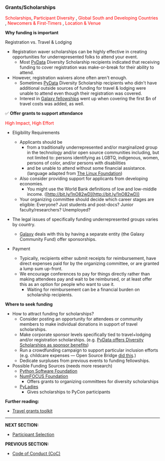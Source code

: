 ### Grants/Scholarships

<span style="color:red"> Scholarships</span>, <span style="color:red"> Participant Diversity </span>, <span style="color:red">Global South and Developing Countries </span>, <span style="color:red">Newcomers & First-Timers </span>, <span style="color:red"> Location & Venue </span>

**Why funding is important**

Registration vs. Travel &amp; Lodging
- Registration waver scholarships can be highly effective in creating opportunities for underrepresented folks to attend your event.
    - Most [PyData](http://www.pydata.org) Diversity Scholarship recipients indicated that receiving funding to cover registration was make-or-break for their ability to attend. 
- However, registration waivers alone often aren't enough.
    - Sometimes [PyData](http://www.pydata.org) Diversity Scholarship recipients who didn&#39;t have additional outside sources of funding for travel &amp; lodging were unable to attend even though their registration was covered.
  - Interest in [Galaxy fellowships](https://galaxyproject.org/news/2017-03-gcc2017-fellowships/) went up when covering the first $n of travel costs was added, as well.

✅ **Offer grants to support attendance**

<span style="color:red">High Impact, High Effort</span>

- Eligibility Requirements
  - Applicants should be 
    - from a traditionally underrepresented and/or marginalized group in the technology and/or open source communities including, but not limited to: persons identifying as LGBTQ, indigenous, women, persons of color, and/or persons with disabilities
    - and be unable to attend without some financial assistance. (language adapted from [The Linux Foundation](https://www.linuxfoundation.org/event/api-strategy-practice-conference-2017/diversity-scholarship/))
  - Also consider providing support for applicants from developing economies.
    - You might use the World Bank definitions of low and low-middle income. ([http://bit.ly/1nO82wD](http://bit.ly/1nO82wD))
  - Your organizing committee should decide which career stages are eligible: Everyone? Just students and post-docs? Junior faculty/researchers? Unemployed?
  
- The legal issues of specifically funding underrepresented groups varies by country.
    - [Galaxy](https://galaxyproject.org) deals with this by having a separate entity (the Galaxy Community Fund) offer sponsorships.
    
- Payment
  - Typically, recipients either submit receipts for reimbursement, have direct expenses paid for by the organizing committee, or are granted a lump sum up-front.
  - We encourage conferences to pay for things directly rather than making attendees pay and wait to be reimbursed, or at least offer this as an option for people who want to use it. 
    - Waiting for reimbursement can be a financial burden on scholarship recipients.

**Where to seek funding**

- How to attract funding for scholarships?
  - Consider posting an opportunity for attendees or community members to make individual donations in support of travel scholarships.
  - Make corporate sponsor levels specifically tied to travel+lodging and/or registration scholarships. (e.g. [PyData offers Diversity Scholarships as sponsor benefits](https://pydata.org/pdf/sponsor-prospectus.pdf))
  - Run a crowdfunding campaign to support particular inclusion efforts (e.g. childcare expenses — Open Source Bridge [did this](https://www.generosity.com/community-fundraising/support-open-source-bridge-2016/).)
  - Dedicate surpluses from previous events to funding fellowships.
- Possible Funding Sources (needs more research)
  - [Python Software Foundation](http://legacy.python.org/psf/grants/)
  - [NumFOCUS Foundation](https://www.numfocus.org/programs/grants-sponsored-events/)
    - Offers grants to organizing committees for diversity scholarships
  - [PyLadies](http://www.pyladies.com/)
    - Gives scholarships to PyCon participants

**Further reading:**

- [Travel grants toolkit](https://adacamp.org/adacamp-toolkit/travel-grants/)
---
**NEXT SECTION:**
- [Participant Selection](https://github.com/numfocus/DISCOVER-Cookbook/blob/master/participant-selection.md)

**PREVIOUS SECTION:**
- [Code of Conduct (CoC)](https://github.com/numfocus/DISCOVER-Cookbook/blob/master/code-of-conduct.md)
